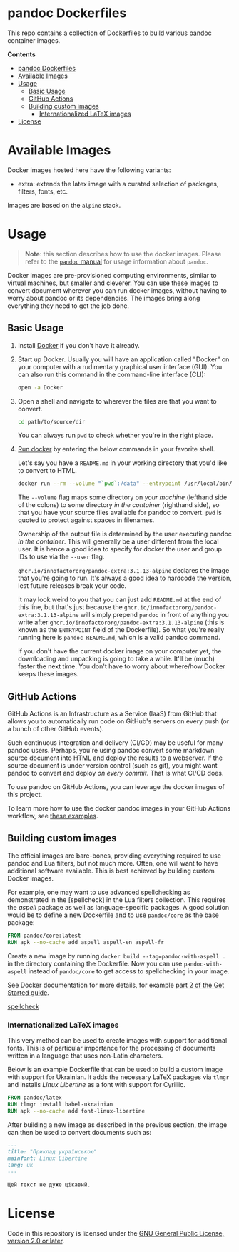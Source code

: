 pandoc Dockerfiles
================================================================================

This repo contains a collection of Dockerfiles to build various
[pandoc](https://pandoc.org/) container images.

**Contents**

- [pandoc Dockerfiles](#pandoc-dockerfiles)
- [Available Images](#available-images)
- [Usage](#usage)
  - [Basic Usage](#basic-usage)
  - [GitHub Actions](#github-actions)
  - [Building custom images](#building-custom-images)
    - [Internationalized LaTeX images](#internationalized-latex-images)
- [License](#license)

Available Images
==================================================================

Docker images hosted here have the following variants:

- extra: extends the latex image with a curated selection of packages, filters, fonts, etc.

Images are based on the `alpine` stack.

[extra]: https://github.com/innofactororg/pandoc-dockerfiles/pkgs/container/pandoc-extra

Usage
================================================================================

> **Note**: this section describes how to use the docker images.  Please refer
> to the [`pandoc` manual](https://pandoc.org/MANUAL.html) for usage information
> about `pandoc`.

Docker images are pre-provisioned computing environments, similar to virtual
machines, but smaller and cleverer. You can use these images to convert document
wherever you can run docker images, without having to worry about pandoc or its
dependencies. The images bring along everything they need to get the job done.

Basic Usage
--------------------------------------------------------------------------------

1. Install [Docker](https://www.docker.com) if you don't have it already.

2. Start up Docker. Usually you will have an application called "Docker" on your
   computer with a rudimentary graphical user interface (GUI). You can also run
   this command in the command-line interface (CLI):

   ```sh
   open -a Docker
   ```

3. Open a shell and navigate to wherever the files are that you want to convert.

   ```sh
   cd path/to/source/dir
   ```

   You can always run `pwd` to check whether you're in the right place.

4. [Run docker](https://docs.docker.com/engine/reference/run/) by entering the
   below commands in your favorite shell.

   Let's say you have a `README.md` in your working directory that you'd like to
   convert to HTML.

   ```sh
   docker run --rm --volume "`pwd`:/data" --entrypoint /usr/local/bin/pandoc --user `id -u`:`id -g` ghcr.io/innofactororg/pandoc-extra:3.1.13-alpine README.md
   ```

   The `--volume` flag maps some directory on *your machine* (lefthand side of
   the colons) to some directory *in the container* (righthand side), so that
   you have your source files available for pandoc to convert. `pwd` is quoted
   to protect against spaces in filenames.

   Ownership of the output file is determined by the user executing pandoc *in
   the container*. This will generally be a user different from the local user.
   It is hence a good idea to specify for docker the user and group IDs to use
   via the `--user` flag.

   `ghcr.io/innofactororg/pandoc-extra:3.1.13-alpine` declares the image that
   you're going to run. It's always a good idea to hardcode the version, lest
   future releases break your code.

   It may look weird to you that you can just add `README.md` at the end of this
   line, but that's just because the `ghcr.io/innofactororg/pandoc-extra:3.1.13-alpine`
   will simply prepend `pandoc` in front of anything you write after
   `ghcr.io/innofactororg/pandoc-extra:3.1.13-alpine` (this is known as the
   `ENTRYPOINT` field of the Dockerfile). So what you're really running here is
   `pandoc README.md`, which is a valid pandoc command.

   If you don't have the current docker image on your computer yet, the
   downloading and unpacking is going to take a while. It'll be (much) faster
   the next time. You don't have to worry about where/how Docker keeps these
   images.

GitHub Actions
--------------------------------------------------------------------------------

GitHub Actions is an Infrastructure as a Service (IaaS) from GitHub that allows
you to automatically run code on GitHub's servers on every push (or a bunch of
other GitHub events).

 Such continuous integration and delivery (CI/CD) may be useful for many pandoc
 users. Perhaps, you're using pandoc convert some markdown source document into HTML and deploy the results to a webserver. If the source document is under
 version control (such as git), you might want pandoc to convert and deploy
 *on every commit*. That is what CI/CD does.

To use pandoc on GitHub Actions, you can leverage the docker images of this
project.

To learn more how to use the docker pandoc images in your GitHub Actions
workflow, see
[these examples](http://github.com/maxheld83/pandoc-action-example).

Building custom images
--------------------------------------------------------------------------------

The official images are bare-bones, providing everything required to use pandoc
and Lua filters, but not much more. Often, one will want to have additional
software available.  This is best achieved by building custom Docker images.

For example, one may want to use advanced spellchecking as demonstrated in the
[spellcheck] in the Lua filters collection. This requires the *aspell* package
as well as language-specific packages. A good solution would be to define a new
Dockerfile and to use `pandoc/core` as the base package:

``` Dockerfile
FROM pandoc/core:latest
RUN apk --no-cache add aspell aspell-en aspell-fr
```

Create a new image by running `docker build --tag=pandoc-with-aspell .` in the
directory containing the Dockerfile. Now you can use `pandoc-with-aspell`
instead of `pandoc/core` to get access to spellchecking in your image.

See Docker documentation for more details, for example [part 2 of the Get
Started guide](https://docs.docker.com/get-started/part2/).

[spellcheck](https://github.com/pandoc/lua-filters/tree/master/spellcheck)

### Internationalized LaTeX images

This very method can be used to create images with support for
additional fonts. This is of particular importance for the processing of
documents written in a language that uses non-Latin characters.

Below is an example Dockerfile that can be used to build a custom image with
support for Ukrainian. It adds the necessary LaTeX packages via `tlmgr` and
installs *Linux Libertine* as a font with support for Cyrillic.

``` Dockerfile
FROM pandoc/latex
RUN tlmgr install babel-ukrainian
RUN apk --no-cache add font-linux-libertine
```

After building a new image as described in the previous section, the
image can then be used to convert documents such as:

``` markdown
---
title: "Приклад українською"
mainfont: Linux Libertine
lang: uk
---

Цей текст не дуже цікавий.
```

License
================================================================================

Code in this repository is licensed under the
[GNU General Public License, version 2.0 or later](LICENSE).
